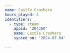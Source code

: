 ```yaml
---
name: Castle Crashers
hours_played: 4
identifiers:
  - type: steam
    appid: '204360'
    name: Castle Crashers
    synced_on: '2024-07-04'

---
```

